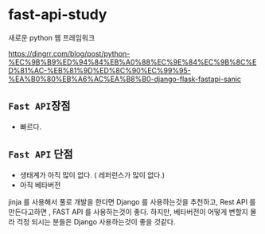 # fast-api-study

새로운 python 웹 프레임워크


https://dingrr.com/blog/post/python-%EC%9B%B9%ED%94%84%EB%A0%88%EC%9E%84%EC%9B%8C%ED%81%AC-%EB%81%9D%ED%8C%90%EC%99%95-%EA%B0%80%EB%A6%AC%EA%B8%B0-django-flask-fastapi-sanic

## `Fast API`장점

- 빠르다.

## `Fast API` 단점

- 생태계가 아직 많이 없다. ( 레퍼런스가 많이 없다.)
- 아직 베타버전

jinja 를 사용해서 풀로 개발을 한다면 Django 를 사용하는것을 추천하고,
Rest API 를 만든다고하면 , FAST API 를 사용하는것이 좋다.
하지만, 베타버전이 어떻게 변할지 몰라 걱정 되시는 분들은 Django 사용하는것이 좋을 것같다.